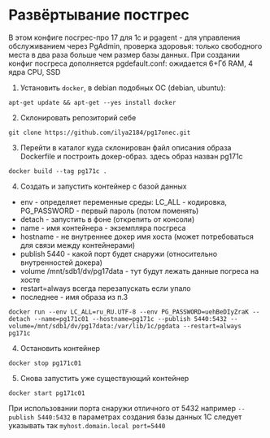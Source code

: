 # Развёртывание постгрес

В этом конфиге посгрес-про 17 для 1с и pgagent - для управления обслуживанием через PgAdmin,
 проверка здоровья: только свободного места в два раза больше чем размер базы данных.
 При создании конфиг посгреса дополняется pgdefault.conf: ожидается 6+Гб RAM, 4 ядра CPU, SSD

1. Установить `docker`, в debian подобных ОС (debian, ubuntu):
```shell
apt-get update && apt-get --yes install docker
```
2. Склонировать репозиторий себе
```shell
git clone https://github.com/ilya2184/pg17onec.git
```
3. Перейти в каталог куда склонирован файл описания образа Dockerfile и построить докер-образ. здесь образ назван pg171c
```shell
docker build --tag pg171c .
```
4. Создать и запустить контейнер с базой данных
  - env - определяет переменные среды: LC_ALL - кодировка, PG_PASSWORD - первый пароль (потом поменять)
  - detach - запустить в фоне (открепить от консоли)
  - name - имя контейнера - экземпляра посгреса
  - hostname - не внутреннее докер имя хоста (может потребоваться для связи между контейнерами)
  - publish 5440 - какой порт будет снаружи (относительно внутренностей докера)
  - volume /mnt/sdb1/dv/pg17data - тут будут лежать данные погреса на хосте
  - restart=always всегда перезапускать если упало
  - последнее - имя образа из п.3
```shell
docker run --env LC_ALL=ru_RU.UTF-8 --env PG_PASSWORD=uehBeDIyZraK --detach --name=pg171c01 --hostname=pg171c --publish 5440:5432 --volume=/mnt/sdb1/dv/pg17data:/var/lib/1c/pgdata --restart=always pg171c
```
4. Остановить контейнер
```shell
docker stop pg171c01
```
5. Снова запустить уже существующий контейнер
```shell
docker start pg171c01
```

При использовании порта снаружи отличного от 5432 например `--publish 5440:5432` в параметрах создания базы данных 1С следует указывать так `myhost.domain.local port=5440`
